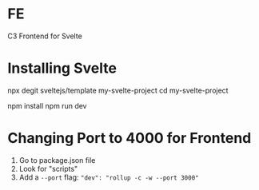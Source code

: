 # FE

C3 Frontend for Svelte

# Installing Svelte

npx degit sveltejs/template my-svelte-project
cd my-svelte-project

npm install
npm run dev

# Changing Port to 4000 for Frontend

1. Go to package.json file
1. Look for "scripts"
1. Add a `--port` flag: `"dev": "rollup -c -w --port 3000"`